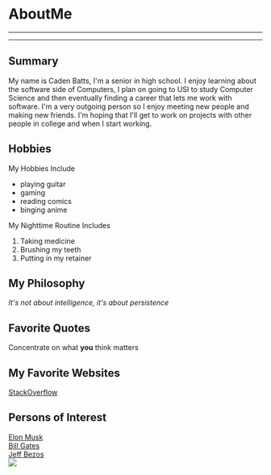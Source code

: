 # AboutMe
---
---
## Summary

My name is Caden Batts, I'm a senior in high school. I enjoy learning about the software side of Computers, I plan on going to USI to study Computer Science and then eventually finding a career that lets me work with software. I'm a very outgoing person so I enjoy meeting new people and making new friends. I'm hoping that I'll get to work on projects with other people in college and when I start working.

[1]: https://en.wikipedia.org/wiki/Elon_Musk
[2]: https://en.wikipedia.org/wiki/Bill_Gates
[3]: https://en.wikipedia.org/wiki/Jeff_Bezos

## Hobbies

My Hobbies Include

- playing guitar
- gaming
- reading comics
- binging anime

My Nighttime Routine Includes

1. Taking medicine
2. Brushing my teeth
3. Putting in my retainer

## My Philosophy

*It's not about intelligence, it's about persistence*

## Favorite Quotes

Concentrate on what **you** think matters

## My Favorite Websites

[StackOverflow](https://stackoverflow.com)

## Persons of Interest

[Elon Musk][1]<br>
[Bill Gates][2]<br>
[Jeff Bezos][3]<br>
<img src="OneDrive/Documents/Caden/ComputerScience2/Portfolio/ElonMusk.jpg">
